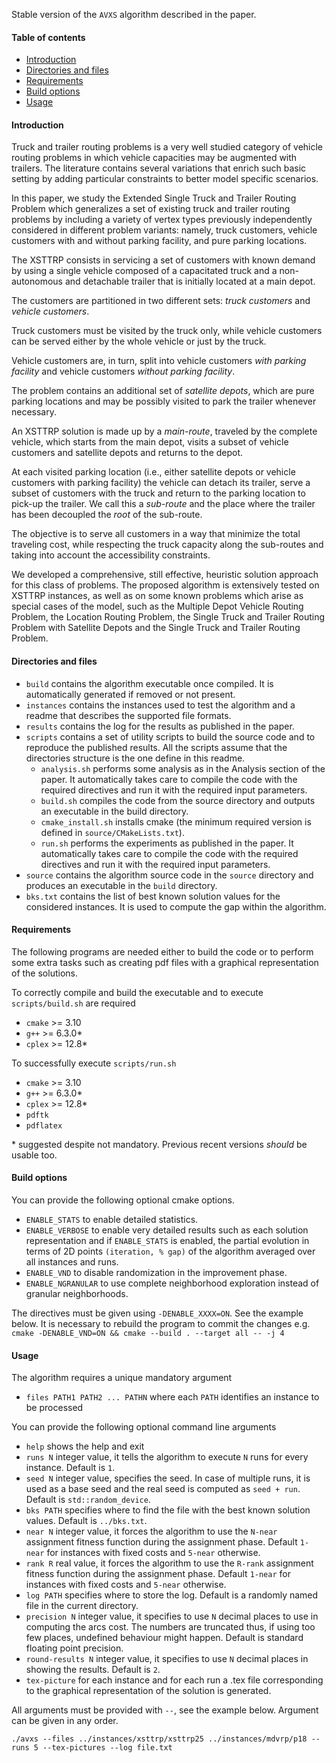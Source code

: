 Stable version of the `AVXS` algorithm described in the paper.

#### Table of contents
<!--ts-->
   * [Introduction](#introduction)
   * [Directories and files](#directories-and-files)
   * [Requirements](#requirements)
   * [Build options](#build-options)
   * [Usage](#usage)
<!--te-->

#### Introduction
Truck and trailer routing problems is a very well studied category of vehicle routing problems in which vehicle capacities may be augmented with trailers. The literature contains several variations that enrich such basic setting by adding particular constraints to better model specific scenarios.


In this paper, we study the Extended Single Truck and Trailer Routing Problem which generalizes a set of existing truck and trailer routing problems by including a variety of vertex types previously independently considered in different problem variants: namely, truck customers, vehicle customers with and without parking facility, and pure parking locations.


The XSTTRP consists in servicing a set of customers with known demand by using a single vehicle composed of a capacitated truck and a non-autonomous and detachable trailer that is initially located at a main depot.


The customers are partitioned in two different sets: *truck customers* and *vehicle customers*.


Truck customers must be visited by the truck only, while vehicle customers can be served either by the whole vehicle or just by the truck.


Vehicle customers are, in turn, split into vehicle customers *with parking facility* and vehicle customers *without parking facility*.


The problem contains an additional set of *satellite depots*, which are pure parking locations and may be possibly visited to park the trailer whenever necessary.


An XSTTRP solution is made up by a *main-route*, traveled by the complete vehicle, which starts from the main depot, visits a subset of vehicle customers and satellite depots and returns to the depot.


At each visited parking location (i.e., either satellite depots or vehicle customers with parking facility) the vehicle can detach its trailer, serve a subset of customers with the truck and return to the parking location to pick-up the trailer. We call this a *sub-route* and the place where the trailer has been decoupled the *root* of the sub-route.


The objective is to serve all customers in a way that minimize the total traveling cost, while  respecting the truck capacity along the sub-routes and taking into account the accessibility constraints.


We developed a comprehensive, still effective, heuristic solution approach for this class of problems. The proposed algorithm is extensively tested  on XSTTRP instances, as well as on some known problems which arise as special cases of the model, such as the Multiple Depot Vehicle Routing Problem, the Location Routing Problem, the Single Truck and Trailer Routing Problem with Satellite Depots and the Single Truck and Trailer Routing Problem.


#### Directories and files
- `build` contains the algorithm executable once compiled. It is automatically generated if removed or not present.
- `instances` contains the instances used to test the algorithm and a readme that describes the supported file formats. 
- `results` contains the log for the results as published in the paper.
- `scripts` contains a set of utility scripts to build the source code and to reproduce the published results.
 All the scripts assume that the directories structure is the one define in this readme. 
  - `analysis.sh` performs some analysis as in the Analysis section of the paper. It automatically takes care to compile the code with the required directives and run it with the required input parameters.
  - `build.sh` compiles the code from the source directory and outputs an executable in the build directory.
  - `cmake_install.sh` installs cmake (the minimum required version is defined in `source/CMakeLists.txt`).
  - `run.sh` performs the experiments as published in the paper. It automatically takes care to compile the code with the required directives and run it with the required input parameters.
- `source` contains the algorithm source code in the `source` directory and produces an executable in the `build` directory.
- `bks.txt` contains the list of best known solution values for the considered instances. It is used to compute the gap within the algorithm.

#### Requirements
The following programs are needed either to build the code or to perform some extra tasks such as creating pdf files with a graphical representation of the solutions.

To correctly compile and build the executable and to execute `scripts/build.sh` are required
- `cmake` >= 3.10
- `g++` >= 6.3.0*
- `cplex` >= 12.8*

To successfully execute `scripts/run.sh`
- `cmake` >= 3.10
- `g++` >= 6.3.0*
- `cplex` >= 12.8*
- `pdftk`
- `pdflatex`


\* suggested despite not mandatory. Previous recent versions *should* be usable too.

#### Build options
You can provide the following optional cmake options.
- `ENABLE_STATS` to enable detailed statistics.
- `ENABLE_VERBOSE` to enable very detailed results such as each solution representation and if `ENABLE_STATS` is enabled, the partial evolution in terms of 2D points `(iteration, % gap)` of the algorithm averaged over all instances and runs.
- `ENABLE_VND` to disable randomization in the improvement phase.
- `ENABLE_NGRANULAR` to use complete neighborhood exploration instead of granular neighborhoods.

The directives must be given using `-DENABLE_XXXX=ON`. See the example below.
It is necessary to rebuild the program to commit the changes e.g. `cmake -DENABLE_VND=ON && cmake --build . --target all -- -j 4`


#### Usage
The algorithm requires a unique mandatory argument
- `files PATH1 PATH2 ... PATHN` where each `PATH` identifies an instance to be processed

You can provide the following optional command line arguments
- `help` shows the help and exit
- `runs N` integer value, it tells the algorithm to execute `N` runs for every instance. Default is `1`.
- `seed N` integer value, specifies the seed. In case of multiple runs, it is used as a base seed and the real seed is computed as `seed + run`. Default is `std::random_device`.
- `bks PATH` specifies where to find the file with the best known solution values. Default is `../bks.txt`.
- `near N` integer value, it forces the algorithm to use the `N-near` assignment fitness function during the assignment phase. Default `1-near` for instances with fixed costs and `5-near` otherwise.
- `rank R` real value, it forces the algorithm to use the `R-rank` assignment fitness function during the assignment phase. Default `1-near` for instances with fixed costs and `5-near` otherwise.
- `log PATH` specifies where to store the log. Default is a randomly named file in the current directory.
- `precision N` integer value, it specifies to use `N` decimal places to use in computing the arcs cost. The numbers are truncated thus, if using too few places, undefined behaviour might happen. Default is standard floating point precision.
- `round-results N` integer value, it specifies to use `N` decimal places in showing the results. Default is `2`.
- `tex-picture` for each instance and for each run a .tex file corresponding to the graphical representation of the solution is generated.

All arguments must be provided with `--`, see the example below. Argument can be given in any order.

`./avxs --files ../instances/xsttrp/xsttrp25 ../instances/mdvrp/p18 --runs 5 --tex-pictures --log file.txt`
